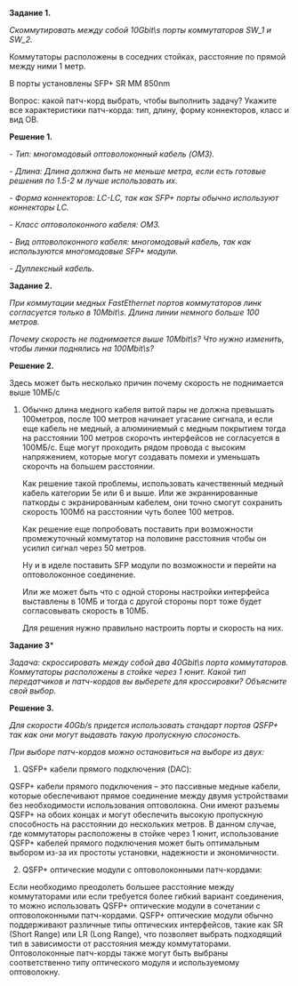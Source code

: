 **Задание 1.**

*Cкоммутировать между собой 10Gbit\s порты коммутаторов SW_1 и SW_2.*

Коммутаторы расположены в соседних стойках, расстояние по прямой между ними 1 метр.

В порты установлены SFP+ SR MM 850nm

Вопрос: какой патч-корд выбрать, чтобы выполнить задачу? Укажите все характеристики патч-корда: тип, длину, форму коннекторов, класс и вид ОВ.


**Решение 1.**

*- Тип: многомодовый оптоволоконный кабель (OM3).*

*- Длина: Длина должна быть не меньше метра, если есть готовые решения по 1.5-2 м лучше использовать их.*

*- Форма коннекторов: LC-LC, так как SFP+ порты обычно используют коннекторы LC.*

*- Класс оптоволоконного кабеля: OM3.*

*- Вид оптоволоконного кабеля: многомодовый кабель, так как используются многомодовые SFP+ модули.*

*- Дуплексный кабель.*


**Задание 2.**

*При коммутации медных FastEthernet портов коммутаторов линк согласуется только в 10Mbit\s. Длина линии немного больше 100 метров.*

*Почему скорость не поднимается выше 10Mbit\s? Что нужно изменить, чтобы линки поднялись на 100Mbit\s?*


**Решение 2.**

Здесь может быть несколько причин почему скорость не поднимается выше 10МБ/c

1) Обычно длина медного кабеля витой пары не должна превышать 100метров, после 100 метров начинает угасание сигнала, и если еще кабель не медный, а алюминиемый с медным покрытием тогда на расстоянии 100 метров скорочть интерфейсов не согласуется в 100МБ/c.
   Еще могут проходить рядом провода с высоким напряжением, которые могут создавать помехи и уменьшать скорочть на большем расстоянии.
    
   Как решение такой проблемы, использовать качественный медный кабель категории 5е или 6 и выше. Или же экраннированные паткорды с экранированным кабелем, они точно смогут сохранить скорость 100Мб на расстоянии чуть более 100 метров.
   
   Как решение еще попробовать поставить при возможности промежуточный коммутатор на половине расстояния чтобы он усилил сигнал через 50 метров.
   
   Ну и в иделе поставить SFP модули по возможности и перейти на оптоволоконное соединение.
   
   Или же может быть что с одной стороны настройки интерфейса выставлены в 10МБ и тогда с другой стороны порт тоже будет согласовывать скорость в 10МБ.

   Для решения нужно правильно настроить порты и скорость на них.


**Задание 3***

*Задача: скроссировать между собой два 40Gbit\s порта коммутаторов. Коммутаторы расположены в стойке через 1 юнит. Какой тип передатчиков и патч-кордов вы выберете для кроссировки? Объясните свой выбор.*


**Решение 3.**


*Для скорости 40Gb/s придется использовать стандарт портов QSFP+ так как они могут выдавать такую пропускную спосоность.*

*При выборе патч-кордов можно остановиться на выборе из двух:*

1. QSFP+ кабели прямого подключения (DAC):

QSFP+ кабели прямого подключения – это пассивные медные кабели, которые обеспечивают прямое соединение между двумя устройствами без необходимости использования оптоволокна. Они имеют разъемы QSFP+ на обоих концах и могут обеспечить высокую пропускную способность на расстоянии до нескольких метров. В данном случае, где коммутаторы расположены в стойке через 1 юнит, использование QSFP+ кабелей прямого подключения может быть оптимальным выбором из-за их простоты установки, надежности и экономичности.

2. QSFP+ оптические модули с оптоволоконными патч-кордами:
 
Если необходимо преодолеть большее расстояние между коммутаторами или если требуется более гибкий вариант соединения, то можно использовать QSFP+ оптические модули в сочетании с оптоволоконными патч-кордами. QSFP+ оптические модули обычно поддерживают различные типы оптических интерфейсов, такие как SR (Short Range) или LR (Long Range), что позволяет выбрать подходящий тип в зависимости от расстояния между коммутаторами. Оптоволоконные патч-корды также могут быть выбраны соответственно типу оптического модуля и используемому оптоволокну.


